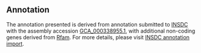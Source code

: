 

Annotation
----------

The annotation presented is derived from annotation submitted to
[INSDC](http://www.insdc.org) with the assembly accession
[GCA\_000338955.1](http://www.ebi.ac.uk/ena/data/view/GCA_000338955.1),
with additional non-coding genes derived from
[Rfam](http://rfam.xfam.org/). For more details, please visit [INSDC
annotation
import](http://ensemblgenomes.org/info/data/insdc_annotation).
